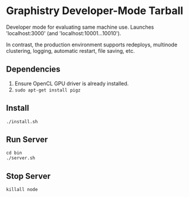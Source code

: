 # Graphistry Developer-Mode Tarball

Developer mode for evaluating same machine use. Launches 'localhost:3000' (and 'localhost:10001...10010').  

In contrast, the production environment supports redeploys, multinode clustering, logging, automatic restart, file saving, etc.

## Dependencies

1. Ensure OpenCL GPU driver is already installed.
2. `sudo apt-get install pigz`

## Install

```
./install.sh
```

## Run Server

```
cd bin
./server.sh
```

## Stop Server

```
killall node
```
